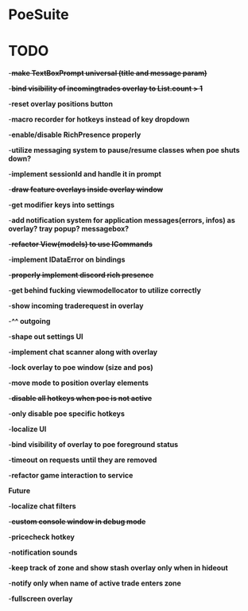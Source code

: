 # PoeSuite

# TODO

-**~~make TextBoxPrompt universal (title and message param)~~**

-**~~bind visibility of incomingtrades overlay to List.count > 1~~**

-**reset overlay positions button**

-**macro recorder for hotkeys instead of key dropdown**

-**enable/disable RichPresence properly**

-**utilize messaging system to pause/resume classes when poe shuts down?**

-**implement sessionId and handle it in prompt**

-**~~draw feature overlays inside overlay window~~**

-**get modifier keys into settings**

-**add notification system for application messages(errors, infos) as overlay? tray popup? messagebox?**

-**~~refactor View(models) to use ICommands~~**

-**implement IDataError on bindings**

-**~~properly implement discord rich presence~~**

-**get behind fucking viewmodellocator to utilize correctly**

-**show incoming traderequest in overlay**

-**^^ outgoing**

-**shape out settings UI**

-**implement chat scanner along with overlay**

-**lock overlay to poe window (size and pos)**

-**move mode to position overlay elements**

-**~~disable all hotkeys when poe is not active~~**

-**only disable poe specific hotkeys**

-**localize UI**

-**bind visibility of overlay to poe foreground status**

-**timeout on requests until they are removed**

-**refactor game interaction to service**



**__Future__**

-**localize chat filters**

-**~~custom console window in debug mode~~**

-**pricecheck hotkey**

-**notification sounds**

-**keep track of zone and show stash overlay only when in hideout**

-**notify only when name of active trade enters zone**

-**fullscreen overlay**
 
